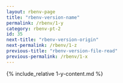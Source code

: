 ```yaml
---
layout: rbenv-page
title: "rbenv-version-name"
permalink: /rbenv/1-y
category: rbenv-pt-2
id: 35
next-title: "rbenv-version-origin"
next-permalink: /rbenv/1-z
previous-title: "rbenv-version-file-read"
previous-permalink: /rbenv/1-x
---
```


{% include_relative 1-y-content.md %}
